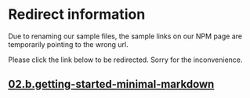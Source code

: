 # Redirect information

Due to renaming our sample files, the sample links on our NPM page are temporarily pointing to the wrong url. 

Please click the link below to be redirected. Sorry for the inconvenience.

## [02.b.getting-started-minimal-markdown](./../../02.b.getting-started-minimal-markdown/README.md)
